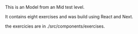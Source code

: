 This is an Model from an Mid test level.

It contains eight exercises and was build using React and Next.

the exercicies are in ./src/components/exercises.